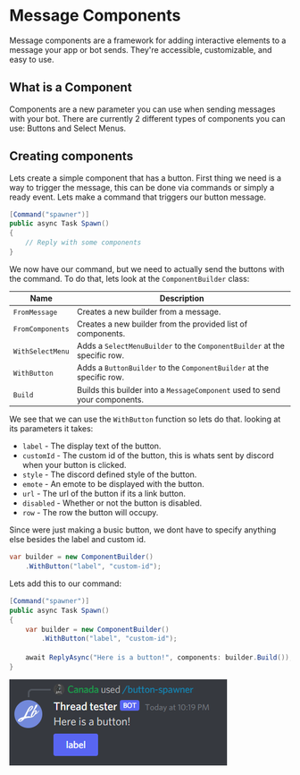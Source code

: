 # Message Components

Message components are a framework for adding interactive elements to a message your app or bot sends. They're accessible, customizable, and easy to use.

## What is a Component

Components are a new parameter you can use when sending messages with your bot. There are currently 2 different types of components you can use: Buttons and Select Menus.

## Creating components

Lets create a simple component that has a button. First thing we need is a way to trigger the message, this can be done via commands or simply a ready event. Lets make a command that triggers our button message.

```cs
[Command("spawner")]
public async Task Spawn()
{
    // Reply with some components
}
```

We now have our command, but we need to actually send the buttons with the command. To do that, lets look at the `ComponentBuilder` class:

| Name             | Description                                                                 |
| ---------------- | --------------------------------------------------------------------------- |
| `FromMessage`    | Creates a new builder from a message.                                       |
| `FromComponents` | Creates a new builder from the provided list of components.                 |
| `WithSelectMenu` | Adds a `SelectMenuBuilder` to the `ComponentBuilder` at the specific row.   |
| `WithButton`     | Adds a `ButtonBuilder` to the `ComponentBuilder` at the specific row.       |
| `Build`          | Builds this builder into a `MessageComponent` used to send your components. |

We see that we can use the `WithButton` function so lets do that. looking at its parameters it takes:

- `label` - The display text of the button.
- `customId` - The custom id of the button, this is whats sent by discord when your button is clicked.
- `style` - The discord defined style of the button.
- `emote` - An emote to be displayed with the button.
- `url` - The url of the button if its a link button.
- `disabled` - Whether or not the button is disabled.
- `row` - The row the button will occupy.

Since were just making a busic button, we dont have to specify anything else besides the label and custom id.

```cs
var builder = new ComponentBuilder()
    .WithButton("label", "custom-id");
```

Lets add this to our command:

```cs
[Command("spawner")]
public async Task Spawn()
{
    var builder = new ComponentBuilder()
        .WithButton("label", "custom-id");

    await ReplyAsync("Here is a button!", components: builder.Build());
}
```

![](images\image1.png)
